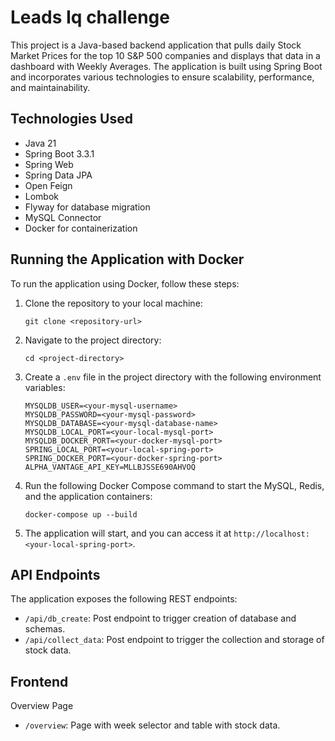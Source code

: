 # Leads Iq challenge

This project is a Java-based backend application  that pulls daily Stock Market Prices for the top 10 S&P 500 companies and displays that data in a
dashboard with Weekly Averages.
The application is built using Spring Boot and incorporates various technologies to ensure scalability, performance, and maintainability.

## Technologies Used

- Java 21
- Spring Boot 3.3.1
- Spring Web
- Spring Data JPA
- Open Feign
- Lombok
- Flyway for database migration
- MySQL Connector
- Docker for containerization

## Running the Application with Docker

To run the application using Docker, follow these steps:

1. Clone the repository to your local machine:

   ```shell
   git clone <repository-url>
   ```

2. Navigate to the project directory:

   ```shell
   cd <project-directory>
   ```

3. Create a `.env` file in the project directory with the following environment variables:

   ```plaintext
   MYSQLDB_USER=<your-mysql-username>
   MYSQLDB_PASSWORD=<your-mysql-password>
   MYSQLDB_DATABASE=<your-mysql-database-name>
   MYSQLDB_LOCAL_PORT=<your-local-mysql-port>
   MYSQLDB_DOCKER_PORT=<your-docker-mysql-port>
   SPRING_LOCAL_PORT=<your-local-spring-port>
   SPRING_DOCKER_PORT=<your-docker-spring-port>
   ALPHA_VANTAGE_API_KEY=MLLBJSSE690AHVOQ
   ```

4. Run the following Docker Compose command to start the MySQL, Redis, and the application containers:

   ```shell
   docker-compose up --build
   ```

5. The application will start, and you can access it at `http://localhost:<your-local-spring-port>`.

## API Endpoints

The application exposes the following REST endpoints:

- `/api/db_create`: Post endpoint to trigger creation of database and schemas.
- `/api/collect_data`: Post endpoint to trigger the collection and storage of stock data.

## Frontend

Overview Page
- `/overview`: Page with week selector and table with stock data.